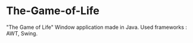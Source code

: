 # The-Game-of-Life
"The Game of Life"
Window application made in Java.
Used frameworks : AWT, Swing.
